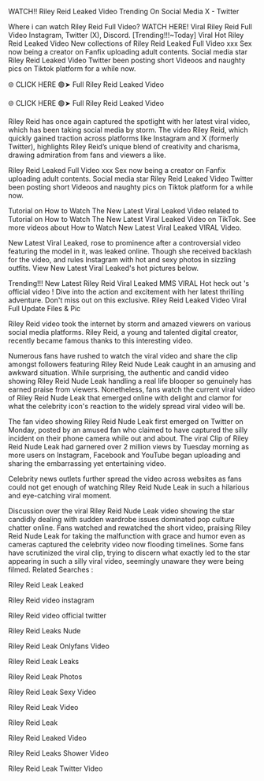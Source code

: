 WATCH!! Riley Reid Leaked Video Trending On Social Media X - Twitter

Where i can watch Riley Reid Full Video? WATCH HERE! Viral Riley Reid Full Video Instagram, Twitter (X), Discord.
[Trending!!!~Today] Viral Hot Riley Reid Leaked Video New collections of Riley Reid Leaked Full Video xxx Sex now being a creator on Fanfix uploading adult contents. Social media star Riley Reid Leaked Video Twitter been posting short Videoos and naughty pics on Tiktok platform for a while now.

🌐 CLICK HERE 🟢➤ Full Riley Reid Leaked Video


🌐 CLICK HERE 🟢➤ Full Riley Reid Leaked Video


Riley Reid has once again captured the spotlight with her latest viral video, which has been taking social media by storm. The video Riley Reid, which quickly gained traction across platforms like Instagram and X (formerly Twitter), highlights Riley Reid’s unique blend of creativity and charisma, drawing admiration from fans and viewers a like.

Riley Reid Leaked Full Video xxx Sex now being a creator on Fanfix uploading adult contents. Social media star Riley Reid Leaked Video Twitter been posting short Videoos and naughty pics on Tiktok platform for a while now.

Tutorial on How to Watch The New Latest Viral Leaked Video related to Tutorial on How to Watch The New Latest Viral Leaked Video on TikTok. See more videos about How to Watch New Latest Viral Leaked VIRAL Video.

New Latest Viral Leaked, rose to prominence after a controversial video featuring the model in it, was leaked online. Though she received backlash for the video, and rules Instagram with hot and sexy photos in sizzling outfits. View New Latest Viral Leaked's hot pictures below.

Trending!!! New Latest Riley Reid Viral Leaked MMS VIRAL Hot heck out 's official video ! Dive into the action and excitement with her latest thrilling adventure. Don't miss out on this exclusive.
Riley Reid Leaked Video Viral Full Update Files & Pic

Riley Reid video took the internet by storm and amazed viewers on various social media platforms. Riley Reid, a young and talented digital creator, recently became famous thanks to this interesting video.

Numerous fans have rushed to watch the viral video and share the clip amongst followers featuring Riley Reid Nude Leak caught in an amusing and awkward situation. While surprising, the authentic and candid video showing Riley Reid Nude Leak handling a real life blooper so genuinely has earned praise from viewers. Nonetheless, fans watch the current viral video of Riley Reid Nude Leak that emerged online with delight and clamor for what the celebrity icon's reaction to the widely spread viral video will be.

The fan video showing Riley Reid Nude Leak first emerged on Twitter on Monday, posted by an amused fan who claimed to have captured the silly incident on their phone camera while out and about. The viral Clip of Riley Reid Nude Leak had garnered over 2 million views by Tuesday morning as more users on Instagram, Facebook and YouTube began uploading and sharing the embarrassing yet entertaining video.

Celebrity news outlets further spread the video across websites as fans could not get enough of watching Riley Reid Nude Leak in such a hilarious and eye-catching viral moment.

Discussion over the viral Riley Reid Nude Leak video showing the star candidly dealing with sudden wardrobe issues dominated pop culture chatter online. Fans watched and rewatched the short video, praising Riley Reid Nude Leak for taking the malfunction with grace and humor even as cameras captured the celebrity video now flooding timelines. Some fans have scrutinized the viral clip, trying to discern what exactly led to the star appearing in such a silly viral video, seemingly unaware they were being filmed.
Related Searches :

Riley Reid Leak Leaked

Riley Reid video instagram

Riley Reid video official twitter

Riley Reid Leaks Nude

Riley Reid Leak Onlyfans Video

Riley Reid Leak Leaks

Riley Reid Leak Photos

Riley Reid Leak Sexy Video

Riley Reid Leak Video

Riley Reid Leak

Riley Reid Leaked Video

Riley Reid Leaks Shower Video

Riley Reid Leak Twitter Video